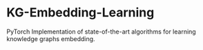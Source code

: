 # KG-Embedding-Learning
PyTorch Implementation of state-of-the-art algorithms for learning knowledge graphs embedding.
